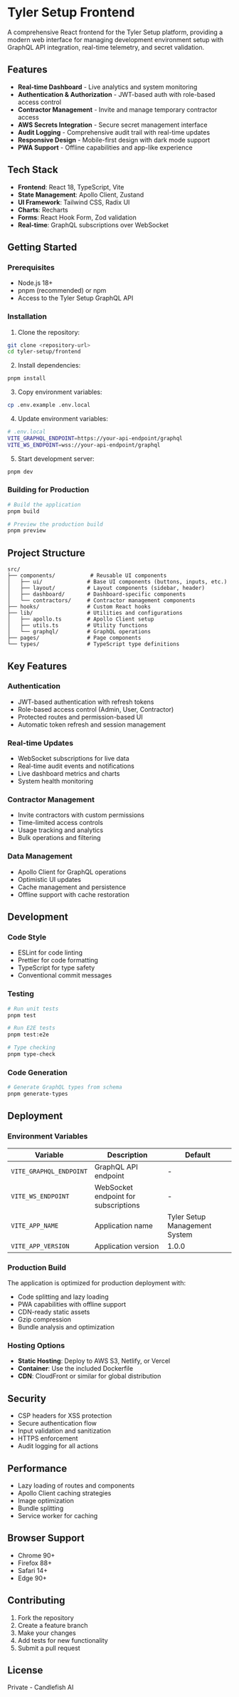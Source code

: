 # Tyler Setup Frontend

A comprehensive React frontend for the Tyler Setup platform, providing a modern web interface for managing development environment setup with GraphQL API integration, real-time telemetry, and secret validation.

## Features

- **Real-time Dashboard** - Live analytics and system monitoring
- **Authentication & Authorization** - JWT-based auth with role-based access control
- **Contractor Management** - Invite and manage temporary contractor access
- **AWS Secrets Integration** - Secure secret management interface
- **Audit Logging** - Comprehensive audit trail with real-time updates
- **Responsive Design** - Mobile-first design with dark mode support
- **PWA Support** - Offline capabilities and app-like experience

## Tech Stack

- **Frontend**: React 18, TypeScript, Vite
- **State Management**: Apollo Client, Zustand
- **UI Framework**: Tailwind CSS, Radix UI
- **Charts**: Recharts
- **Forms**: React Hook Form, Zod validation
- **Real-time**: GraphQL subscriptions over WebSocket

## Getting Started

### Prerequisites

- Node.js 18+
- pnpm (recommended) or npm
- Access to the Tyler Setup GraphQL API

### Installation

1. Clone the repository:
```bash
git clone <repository-url>
cd tyler-setup/frontend
```

2. Install dependencies:
```bash
pnpm install
```

3. Copy environment variables:
```bash
cp .env.example .env.local
```

4. Update environment variables:
```bash
# .env.local
VITE_GRAPHQL_ENDPOINT=https://your-api-endpoint/graphql
VITE_WS_ENDPOINT=wss://your-api-endpoint/graphql
```

5. Start development server:
```bash
pnpm dev
```

### Building for Production

```bash
# Build the application
pnpm build

# Preview the production build
pnpm preview
```

## Project Structure

```
src/
├── components/           # Reusable UI components
│   ├── ui/              # Base UI components (buttons, inputs, etc.)
│   ├── layout/          # Layout components (sidebar, header)
│   ├── dashboard/       # Dashboard-specific components
│   └── contractors/     # Contractor management components
├── hooks/               # Custom React hooks
├── lib/                 # Utilities and configurations
│   ├── apollo.ts        # Apollo Client setup
│   ├── utils.ts         # Utility functions
│   └── graphql/         # GraphQL operations
├── pages/               # Page components
└── types/               # TypeScript type definitions
```

## Key Features

### Authentication
- JWT-based authentication with refresh tokens
- Role-based access control (Admin, User, Contractor)
- Protected routes and permission-based UI
- Automatic token refresh and session management

### Real-time Updates
- WebSocket subscriptions for live data
- Real-time audit events and notifications
- Live dashboard metrics and charts
- System health monitoring

### Contractor Management
- Invite contractors with custom permissions
- Time-limited access controls
- Usage tracking and analytics
- Bulk operations and filtering

### Data Management
- Apollo Client for GraphQL operations
- Optimistic UI updates
- Cache management and persistence
- Offline support with cache restoration

## Development

### Code Style
- ESLint for code linting
- Prettier for code formatting
- TypeScript for type safety
- Conventional commit messages

### Testing
```bash
# Run unit tests
pnpm test

# Run E2E tests
pnpm test:e2e

# Type checking
pnpm type-check
```

### Code Generation
```bash
# Generate GraphQL types from schema
pnpm generate-types
```

## Deployment

### Environment Variables

| Variable | Description | Default |
|----------|-------------|---------|
| `VITE_GRAPHQL_ENDPOINT` | GraphQL API endpoint | - |
| `VITE_WS_ENDPOINT` | WebSocket endpoint for subscriptions | - |
| `VITE_APP_NAME` | Application name | Tyler Setup Management System |
| `VITE_APP_VERSION` | Application version | 1.0.0 |

### Production Build

The application is optimized for production deployment with:
- Code splitting and lazy loading
- PWA capabilities with offline support
- CDN-ready static assets
- Gzip compression
- Bundle analysis and optimization

### Hosting Options

- **Static Hosting**: Deploy to AWS S3, Netlify, or Vercel
- **Container**: Use the included Dockerfile
- **CDN**: CloudFront or similar for global distribution

## Security

- CSP headers for XSS protection
- Secure authentication flow
- Input validation and sanitization
- HTTPS enforcement
- Audit logging for all actions

## Performance

- Lazy loading of routes and components
- Apollo Client caching strategies
- Image optimization
- Bundle splitting
- Service worker for caching

## Browser Support

- Chrome 90+
- Firefox 88+
- Safari 14+
- Edge 90+

## Contributing

1. Fork the repository
2. Create a feature branch
3. Make your changes
4. Add tests for new functionality
5. Submit a pull request

## License

Private - Candlefish AI
